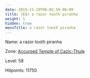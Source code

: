 ```yaml
---
date: 2019-11-19T06:02:59-06:00
title: (EQ) a razor tooth piranha
weight: 1
hidden: true
menuTitle: a razor tooth piranha
---
```


Name: a razor tooth piranha


Zone: [Accursed Temple of Cazic-Thule](/en/eq/accursed_temple_of_cazicthule)

Level: 58

Hitpoints: 11750
